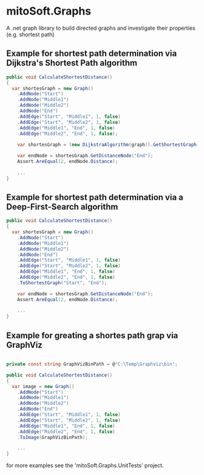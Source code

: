 # mitoSoft.Graphs
A .net graph library to build directed graphs and investigate their properties (e.g. shortest path) 


## Example for shortest path determination via Dijkstra's Shortest Path algorithm

```c#
public void CalculateShortestDistance()
{
  var shortesGraph = new Graph()
	.AddNode("Start")
	.AddNode("Middle1")
	.AddNode("Middle2")
	.AddNode("End")
	.AddEdge("Start", "Middle1", 1, false)
	.AddEdge("Start", "Middle2", 1, false)
	.AddEdge("Middle1", "End", 1, false)
	.AddEdge("Middle2", "End", 1, false);
	
	var shortesGraph = (new DijkstraAlgorithm(graph)).GetShortestGraph("Start", "End");

    var endNode = shortesGraph.GetDistanceNode("End");
    Assert.AreEqual(2, endNode.Distance);
	
	...  
}
```


## Example for shortest path determination via a Deep-First-Search algorithm

```c#
public void CalculateShortestDistance()
{
  var shortesGraph = new Graph()
	.AddNode("Start")
	.AddNode("Middle1")
	.AddNode("Middle2")
	.AddNode("End")
	.AddEdge("Start", "Middle1", 1, false)
	.AddEdge("Start", "Middle2", 1, false)
	.AddEdge("Middle1", "End", 1, false)
	.AddEdge("Middle2", "End", 1, false)
	.ToShortestGraph("Start", "End");

    var endNode = shortesGraph.GetDistanceNode("End");
    Assert.AreEqual(2, endNode.Distance);
	
	...  
}
```


## Example for greating a shortes path grap via GraphViz

```c#

private const string GraphVizBinPath = @"C:\Temp\Graphviz\bin";

public void CalculateShortestDistance()
{	
  var image = new Graph()
	.AddNode("Start")
	.AddNode("Middle1")
	.AddNode("Middle2")
	.AddNode("End")
	.AddEdge("Start", "Middle1", 1, false)
	.AddEdge("Start", "Middle2", 1, false)
	.AddEdge("Middle1", "End", 1, false)
	.AddEdge("Middle2", "End", 1, false)
	.ToImage(GraphVizBinPath);

	...  
}
```

for more examples see the 'mitoSoft.Graphs.UnitTests' project.